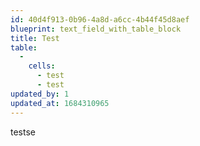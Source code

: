 ```yaml
---
id: 40d4f913-0b96-4a8d-a6cc-4b44f45d8aef
blueprint: text_field_with_table_block
title: Test
table:
  -
    cells:
      - test
      - test
updated_by: 1
updated_at: 1684310965
---
```

testse